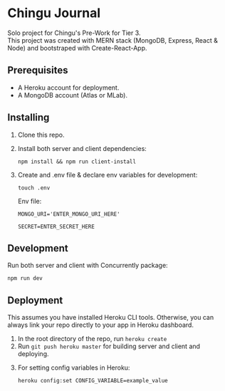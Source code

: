 <h1>Chingu Journal</h1>
<p>Solo project for Chingu's Pre-Work for Tier 3. <br>This project was created with MERN stack (MongoDB, Express, React & Node) and bootstraped with Create-React-App.</p>
<h2>Prerequisites</h2>
<ul>
<li>A Heroku account for deployment.</li>
<li>A MongoDB account (Atlas or MLab).</li>
</ul>
<h2>Installing</h2>
<ol>
<li><p>Clone this repo.</p></li>
<li>
  <p>Install both server and client dependencies:</p>
  <code>npm install && npm run client-install</code></li>
<li>
  <p>Create and .env file & declare env variables for development:</p>
  <code>touch .env</code><br>
  <p>Env file:</p>
  <code>MONGO_URI='ENTER_MONGO_URI_HERE'<br>
SECRET=ENTER_SECRET_HERE</code>
</li>
</ol>
<h2>Development</h2>
<p>Run both server and client with Concurrently package:</p>
<code>npm run dev</code>

<h2>Deployment</h2>
<p>This assumes you have installed Heroku CLI tools. Otherwise, you can always link your repo directly to your app in Heroku dashboard.</p>
<ol>
  <li>In the root directory of the repo, run <code>heroku create</code></li>
  <li>Run <code>git push heroku master</code> for building server and client and deploying.</li>
  <li>
  <p>For setting config variables in Heroku:</p>
  <code>heroku config:set CONFIG_VARIABLE=example_value</code>
  </li>
</ol>
